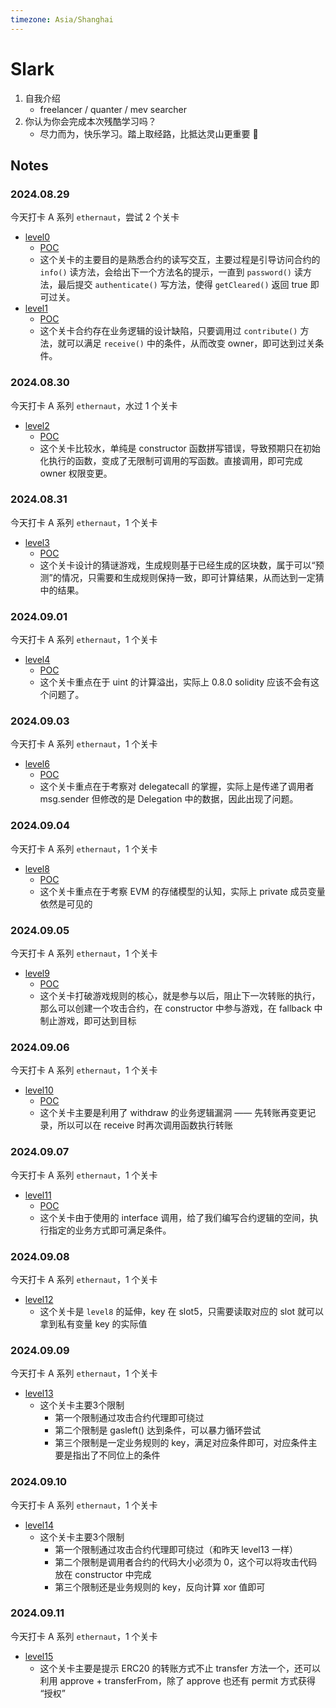 ```yaml
---
timezone: Asia/Shanghai
---
```


# Slark

1. 自我介绍
    - freelancer / quanter / mev searcher
2. 你认为你会完成本次残酷学习吗？
    - 尽力而为，快乐学习。踏上取经路，比抵达灵山更重要 🐒

## Notes

<!-- Content_START -->

### 2024.08.29

今天打卡 A 系列 `ethernaut`，尝试 2 个关卡

- [level0](https://ethernaut.openzeppelin.com/level/0x7E0f53981657345B31C59aC44e9c21631Ce710c7) 
    - [POC](./Writeup/Slark/test/ethernaut//level0.t.sol) 
    - 这个关卡的主要目的是熟悉合约的读写交互，主要过程是引导访问合约的 `info()` 读方法，会给出下一个方法名的提示，一直到 `password()` 读方法，最后提交 `authenticate()` 写方法，使得 `getCleared()` 返回 true 即可过关。
- [level1](https://ethernaut.openzeppelin.com/level/0x3c34A342b2aF5e885FcaA3800dB5B205fEfa3ffB)
    - [POC](./Writeup/Slark/test/ethernaut/level1.t.sol) 
    - 这个关卡合约存在业务逻辑的设计缺陷，只要调用过 `contribute()` 方法，就可以满足 `receive()` 中的条件，从而改变 owner，即可达到过关条件。 

### 2024.08.30

今天打卡 A 系列 `ethernaut`，水过 1 个关卡

- [level2](https://ethernaut.openzeppelin.com/level/0x676e57FdBbd8e5fE1A7A3f4Bb1296dAC880aa639)
    - [POC](./Writeup/Slark/test/ethernaut/level2.t.sol)
    - 这个关卡比较水，单纯是 constructor 函数拼写错误，导致预期只在初始化执行的函数，变成了无限制可调用的写函数。直接调用，即可完成 owner 权限变更。
    
### 2024.08.31

今天打卡 A 系列 `ethernaut`，1 个关卡

- [level3](https://ethernaut.openzeppelin.com/level/0xA62fE5344FE62AdC1F356447B669E9E6D10abaaF)
    - [POC](./Writeup/Slark/test/ethernaut/level3.t.sol)
    - 这个关卡设计的猜谜游戏，生成规则基于已经生成的区块数，属于可以“预测”的情况，只需要和生成规则保持一致，即可计算结果，从而达到一定猜中的结果。

### 2024.09.01


今天打卡 A 系列 `ethernaut`，1 个关卡

- [level4](https://ethernaut.openzeppelin.com/level/0x478f3476358Eb166Cb7adE4666d04fbdDB56C407)
    - [POC](./Writeup/Slark/test/ethernaut/level4.t.sol)
    - 这个关卡重点在于 uint 的计算溢出，实际上 0.8.0 solidity 应该不会有这个问题了。

### 2024.09.03

今天打卡 A 系列 `ethernaut`，1 个关卡

- [level6](https://ethernaut.openzeppelin.com/level/0x73379d8B82Fda494ee59555f333DF7D44483fD58)
    - [POC](./Writeup/Slark/test/ethernaut//level6.t.sol)
    - 这个关卡重点在于考察对 delegatecall 的掌握，实际上是传递了调用者 msg.sender 但修改的是 Delegation 中的数据，因此出现了问题。

### 2024.09.04

今天打卡 A 系列 `ethernaut`，1 个关卡
- [level8](https://ethernaut.openzeppelin.com/level/0xB7257D8Ba61BD1b3Fb7249DCd9330a023a5F3670)
    - [POC](./Writeup/Slark/test/ethernaut/level8.t.sol)
    - 这个关卡重点在于考察 EVM 的存储模型的认知，实际上 private 成员变量依然是可见的

### 2024.09.05

今天打卡 A 系列 `ethernaut`，1 个关卡
- [level9](https://ethernaut.openzeppelin.com/level/0x3049C00639E6dfC269ED1451764a046f7aE500c6)
    - [POC](./Writeup/Slark/test/ethernaut//level9.t.sol)
    - 这个关卡打破游戏规则的核心，就是参与以后，阻止下一次转账的执行，那么可以创建一个攻击合约，在 constructor 中参与游戏，在 fallback 中制止游戏，即可达到目标

### 2024.09.06

今天打卡 A 系列 `ethernaut`，1 个关卡
- [level10](https://ethernaut.openzeppelin.com/level/0x2a24869323C0B13Dff24E196Ba072dC790D52479)
    - [POC](./Writeup/Slark/test/ethernaut/level10.t.sol)
    - 这个关卡主要是利用了 withdraw 的业务逻辑漏洞 —— 先转账再变更记录，所以可以在 receive 时再次调用函数执行转账

### 2024.09.07

今天打卡 A 系列 `ethernaut`，1 个关卡
- [level11](https://ethernaut.openzeppelin.com/level/0x6DcE47e94Fa22F8E2d8A7FDf538602B1F86aBFd2)
    - [POC](./Writeup/Slark/test/ethernaut/level11.t.sol)
    - 这个关卡由于使用的 interface 调用，给了我们编写合约逻辑的空间，执行指定的业务方式即可满足条件。

### 2024.09.08

今天打卡 A 系列 `ethernaut`，1 个关卡
- [level12](https://ethernaut.openzeppelin.com/level/0x131c3249e115491E83De375171767Af07906eA36)
    - 这个关卡是 `level8` 的延伸，key 在 slot5，只需要读取对应的 slot 就可以拿到私有变量 key 的实际值

### 2024.09.09

今天打卡 A 系列 `ethernaut`，1 个关卡
- [level13](https://ethernaut.openzeppelin.com/level/0xb5858B8EDE0030e46C0Ac1aaAedea8Fb71EF423C)
    - 这个关卡主要3个限制
        - 第一个限制通过攻击合约代理即可绕过
        - 第二个限制是 gasleft() 达到条件，可以暴力循环尝试
        - 第三个限制是一定业务规则的 key，满足对应条件即可，对应条件主要是指出了不同位上的条件

### 2024.09.10

今天打卡 A 系列 `ethernaut`，1 个关卡
- [level14](https://ethernaut.openzeppelin.com/level/0x0C791D1923c738AC8c4ACFD0A60382eE5FF08a23)
    - 这个关卡主要3个限制
        - 第一个限制通过攻击合约代理即可绕过（和昨天 level13 一样）
        - 第二个限制是调用者合约的代码大小必须为 0，这个可以将攻击代码放在 constructor 中完成
        - 第三个限制还是业务规则的 key，反向计算 xor 值即可 

### 2024.09.11

今天打卡 A 系列 `ethernaut`，1 个关卡
- [level15](https://ethernaut.openzeppelin.com/level/0x80934BE6B8B872B364b470Ca30EaAd8AEAC4f63F)
    - 这个关卡主要是提示 ERC20 的转账方式不止 transfer 方法一个，还可以利用 approve + transferFrom，除了 approve 也还有 permit 方式获得 “授权”
    
<!-- Content_END -->

